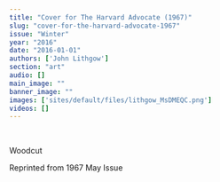 ```yaml
---
title: "Cover for The Harvard Advocate (1967)"
slug: "cover-for-the-harvard-advocate-1967"
issue: "Winter"
year: "2016"
date: "2016-01-01"
authors: ['John Lithgow']
section: "art"
audio: []
main_image: ""
banner_image: ""
images: ['sites/default/files/lithgow_MsDMEQC.png']
videos: []
---
```

 

 Woodcut

 Reprinted from 1967 May Issue

